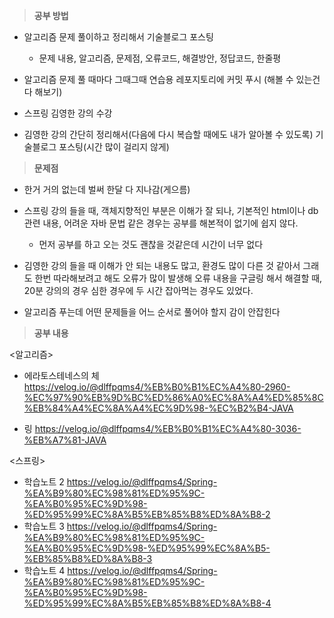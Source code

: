 > **공부 방법**

- 알고리즘 문제 풀이하고 정리해서 기술블로그 포스팅
	- 문제 내용, 알고리즘, 문제점, 오류코드, 해결방안, 정답코드, 한줄평 

    
- 알고리즘 문제 풀 때마다 그때그때 연습용 레포지토리에 커밋 푸시 (해볼 수 있는건 다 해보기)

- 스프링 김영한 강의 수강

- 김영한 강의 간단히 정리해서(다음에 다시 복습할 때에도 내가 알아볼 수 있도록) 기술블로그 포스팅(시간 많이 걸리지 않게)


> **문제점**

- 한거 거의 없는데 벌써 한달 다 지나감(게으름)
- 스프링 강의 들을 때, 객체지향적인 부분은 이해가 잘 되나, 기본적인 html이나 db관련 내용, 어려운 자바 문법 같은 경우는 공부를 해본적이 없기에 쉽지 않다. 
	- 먼저 공부를 하고 오는 것도 괜찮을 것같은데 시간이 너무 없다
    
- 김영한 강의 들을 때 이해가 안 되는 내용도 많고, 환경도 많이 다른 것 같아서 그래도 한번 따라해보려고 해도 오류가 많이 발생해 오류 내용을 구글링 해서 해결할 때, 20분 강의의 경우 심한 경우에 두 시간 잡아먹는 경우도 있었다.
- 알고리즘 푸는데 어떤 문제들을 어느 순서로 풀어야 할지 감이 안잡힌다

> **공부 내용**

<알고리즘>
- 에라토스테네스의 체
https://velog.io/@dlffpqms4/%EB%B0%B1%EC%A4%80-2960-%EC%97%90%EB%9D%BC%ED%86%A0%EC%8A%A4%ED%85%8C%EB%84%A4%EC%8A%A4%EC%9D%98-%EC%B2%B4-JAVA

- 링
https://velog.io/@dlffpqms4/%EB%B0%B1%EC%A4%80-3036-%EB%A7%81-JAVA

<스프링>
- 학습노트 2
https://velog.io/@dlffpqms4/Spring-%EA%B9%80%EC%98%81%ED%95%9C-%EA%B0%95%EC%9D%98-%ED%95%99%EC%8A%B5%EB%85%B8%ED%8A%B8-2
- 학습노트 3
https://velog.io/@dlffpqms4/Spring-%EA%B9%80%EC%98%81%ED%95%9C-%EA%B0%95%EC%9D%98-%ED%95%99%EC%8A%B5-%EB%85%B8%ED%8A%B8-3
- 학습노트 4
https://velog.io/@dlffpqms4/Spring-%EA%B9%80%EC%98%81%ED%95%9C-%EA%B0%95%EC%9D%98-%ED%95%99%EC%8A%B5%EB%85%B8%ED%8A%B8-4

